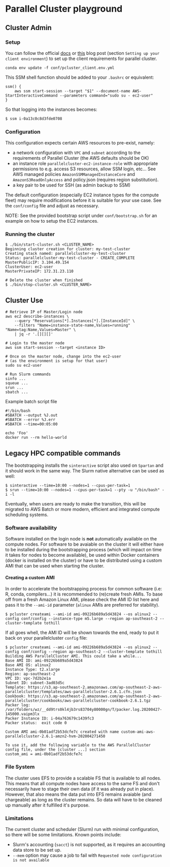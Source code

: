# Parallel Cluster playground

## Cluster Admin

### Setup

You can follow the official [docs][install_doc] or [this][blog_1] blog post (section `Setting up your client environment`) to set up the client requirements for parallel cluster.

```shell
conda env update -f conf/pcluster_client.env.yml
```

This SSM shell function should be added to your `.bashrc` or equivalent:

```shell
ssm() {
    aws ssm start-session --target "$1" --document-name AWS-StartInteractiveCommand --parameters command="sudo su - ec2-user"
}
```

So that logging into the instances becomes:

```bash
$ ssm i-0a13c0c8d3fde0708
```

### Configuration

This configuration expects certain AWS resources to pre-exist, namely:
- a network configuration with `VPC` and `subnet` according to the requirements of Parallel Cluster (the AWS defaults should be OK)
- an instance role `parallelcluster-ec2-instance-role` with appropriate permissions to e.g. access S3 resources, allow SSM login, etc... See AWS managed policies `AmazonSSMManagedInstanceCore` and `AmazonS3ReadOnlyAccess` and policy.json (requires region substitution).
- a key pair to be used for SSH (as admin backup to SSM)

The default configuration (especially EC2 instance types for the compute fleet) may require modifications before it is suitable for your use case. See the `conf/config` file and adjust as necessary.

NOTE: See the provided bootstrap script under `conf/bootstrap.sh` for an example on how to setup the EC2 instances.

### Running the cluster

```shell
$ ./bin/start-cluster.sh <CLUSTER_NAME>
Beginning cluster creation for cluster: my-test-cluster
Creating stack named: parallelcluster-my-test-cluster
Status: parallelcluster-my-test-cluster - CREATE_COMPLETE
MasterPublicIP: 3.104.49.154
ClusterUser: ec2-user
MasterPrivateIP: 172.31.23.110

# Delete the cluster when finished
$ ./bin/stop-cluster.sh <CLUSTER_NAME>
```

## Cluster Use

```shell
# Retrieve IP of Master/Login node
aws ec2 describe-instances \
    --query "Reservations[*].Instances[*].[InstanceId]" \
    --filters "Name=instance-state-name,Values=running" "Name=tag:Name,Values=Master" \
    | jq -r '.[][][]'

# Login to the master node
aws ssm start-session --target <instance ID>

# Once on the master node, change into the ec2-user
# (as the environment is setup for that user)
sudo su ec2-user

# Run Slurm commands
sinfo ...
squeue ...
srun ...
sbatch ...
```

Example batch script file
```shell
#!/bin/bash
#SBATCH --output %J.out
#SBATCH --error %J.err
#SBATCH --time=00:05:00

echo 'Foo'
docker run --rm hello-world
```


## Legacy HPC compatible commands 

The bootstrapping installs the `sinteractive` script also used on `Spartan` and it should work in the same way. The Slurm native alternative can be used as well: 

```shell
$ sinteractive --time=10:00 --nodes=1 --cpus-per-task=1
$ srun --time=10:00 --nodes=1 --cpus-per-task=1 --pty -u "/bin/bash" -i -l
```

Eventually, when users are ready to make the transition, this will be migrated to AWS Batch or more modern, efficient and integrated compute scheduling systems.

### Software availability

Software installed on the login node is **not** automatically available on the compute nodes. For software to be avaiable on the cluster it will either have to be installed during the bootstrapping process (which will impact on time it takes for nodes to become available), be used within Docker containers (docker is installed on the cluster) or have to be distributed using a custom AMI that can be used when starting the cluster.

#### Creating a custom AMI

In order to accelerate the bootstrapping process for common software (i.e: R, conda, compilers...) it is recommended to (re)create fresh AMIs. To base off from a fresh Amazon Linux AMI, please check the AMI ID list here and pass it to the `--ami-id` parameter (`alinux` AMIs are preferred for stability).

```shell
$ pcluster createami --ami-id ami-09226b689a5d43824 --os alinux2 --config conf/config --instance-type m5.large --region ap-southeast-2 --cluster-template tothill
```

If all goes whell, the AMI ID will be shown towards the end, ready to put it back on your parallelcluster `config` file:

```shell
$ pcluster createami --ami-id ami-09226b689a5d43824 --os alinux2 --config conf/config --region ap-southeast-2 --cluster-template tothill
Building AWS ParallelCluster AMI. This could take a while...
Base AMI ID: ami-09226b689a5d43824
Base AMI OS: alinux2
Instance Type: t2.xlarge
Region: ap-southeast-2
VPC ID: vpc-7d2b2e1a
Subnet ID: subnet-3ad03d5c
Template: https://s3.ap-southeast-2.amazonaws.com/ap-southeast-2-aws-parallelcluster/templates/aws-parallelcluster-2.6.1.cfn.json
Cookbook: https://s3.ap-southeast-2.amazonaws.com/ap-southeast-2-aws-parallelcluster/cookbooks/aws-parallelcluster-cookbook-2.6.1.tgz
Packer log: /var/folders/wz/__dd9trs0kl4jb3rs83704y80000gn/T/packer.log.20200427-145000.vaipm3lx
Packer Instance ID: i-04a763679c1439fc3
Packer status: 	exit code 0

Custom AMI ami-0b01adf2b53dcfe7c created with name custom-ami-aws-parallelcluster-2.6.1-amzn2-hvm-202004271450

To use it, add the following variable to the AWS ParallelCluster config file, under the [cluster ...] section
custom_ami = ami-0b01adf2b53dcfe7c
```

### File System

The cluster uses EFS to provide a scalable FS that is available to all nodes. This means that all compute nodes have access to the same FS and don't necessarily have to stage their own data (if it was already put in place). However, that also means the data put into EFS remains avaiable (and chargeable) as long as the cluster remains. So data will have to be cleaned up manually after it fulfilled it's purpose.

### Limitations

The current cluster and scheduler (Slurm) run with minimal configuration, so there will be some limitations. Known points include:

- Slurm's accounting (`sacct`) is not supported, as it requires an accounting data store to be set up.
- `--mem` option may cause a job to fail with `Requested node configuration is not available`

[install_doc]: https://docs.aws.amazon.com/parallelcluster/latest/ug/install.html
[blog_1]: https://aws.amazon.com/blogs/machine-learning/building-an-interactive-and-scalable-ml-research-environment-using-aws-parallelcluster/
